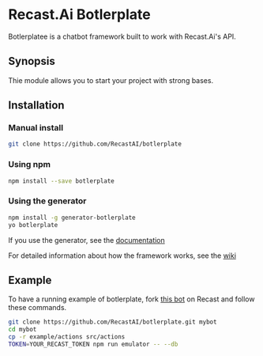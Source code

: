# Recast.Ai Botlerplate

Botlerplatee is a chatbot framework built to work with Recast.Ai's API.

## Synopsis

Thie module allows you to start your project with strong bases.

## Installation

### Manual install

```bash
git clone https://github.com/RecastAI/botlerplate
```

### Using npm

```bash
npm install --save botlerplate
```

### Using the generator

```bash
npm install -g generator-botlerplate
yo botlerplate
```
If you use the generator, see the [documentation](https://github.com/RecastAI/generator-botlerplate)


For detailed information about how the framework works, see the [wiki](https://github.com/RecastAI/botlerplate/wiki)

## Example

To have a running example of botlerplate, fork [this bot](https://recast.ai/ftriquet/meeting-room-bot) on Recast and follow these commands.

```bash
git clone https://github.com/RecastAI/botlerplate.git mybot
cd mybot
cp -r example/actions src/actions
TOKEN=YOUR_RECAST_TOKEN npm run emulator -- --db
```
